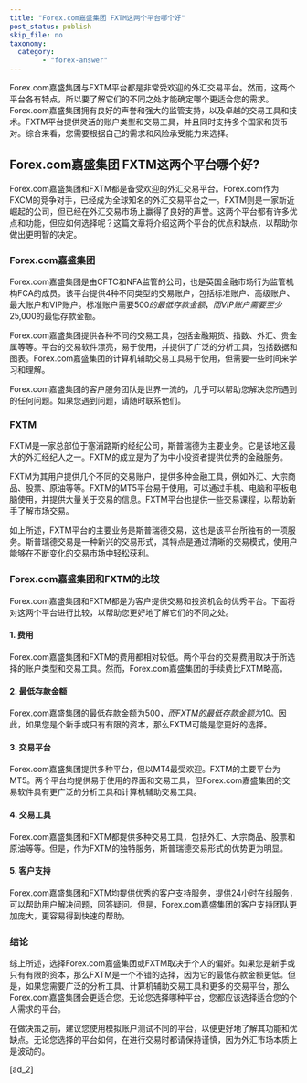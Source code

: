 ```yaml
---
title: "Forex.com嘉盛集团 FXTM这两个平台哪个好"
post_status: publish
skip_file: no
taxonomy:
  category:
        - "forex-answer"
---
```


Forex.com嘉盛集团与FXTM平台都是非常受欢迎的外汇交易平台。然而，这两个平台各有特点，所以要了解它们的不同之处才能确定哪个更适合您的需求。 Forex.com嘉盛集团拥有良好的声誉和强大的监管支持，以及卓越的交易工具和技术。FXTM平台提供灵活的账户类型和交易工具，并且同时支持多个国家和货币对。综合来看，您需要根据自己的需求和风险承受能力来选择。

## Forex.com嘉盛集团 FXTM这两个平台哪个好?

Forex.com嘉盛集团和FXTM都是备受欢迎的外汇交易平台。Forex.com作为FXCM的竞争对手，已经成为全球知名的外汇交易平台之一。FXTM则是一家新近崛起的公司，但已经在外汇交易市场上赢得了良好的声誉。这两个平台都有许多优点和功能，但应如何选择呢？这篇文章将介绍这两个平台的优点和缺点，以帮助你做出更明智的决定。

### Forex.com嘉盛集团

Forex.com嘉盛集团是由CFTC和NFA监管的公司，也是英国金融市场行为监管机构FCA的成员。该平台提供4种不同类型的交易账户，包括标准账户、高级账户、最大账户和VIP账户。标准账户需要$500的最低存款金额，而VIP账户需要至少$25,000的最低存款金额。

Forex.com嘉盛集团提供各种不同的交易工具，包括金融期货、指数、外汇、贵金属等等。平台的交易软件漂亮，易于使用，并提供了广泛的分析工具，包括数据和图表。Forex.com嘉盛集团的计算机辅助交易工具易于使用，但需要一些时间来学习和理解。

Forex.com嘉盛集团的客户服务团队是世界一流的，几乎可以帮助您解决您所遇到的任何问题。如果您遇到问题，请随时联系他们。

### FXTM

FXTM是一家总部位于塞浦路斯的经纪公司，斯普瑞德为主要业务。它是该地区最大的外汇经纪人之一。FXTM的成立是为了为中小投资者提供优秀的金融服务。

FXTM为其用户提供几个不同的交易账户，提供多种金融工具，例如外汇、大宗商品、股票、原油等等。FXTM的MT5平台易于使用，可以通过手机、电脑和平板电脑使用，并提供大量关于交易的信息。FXTM平台也提供一些交易课程，以帮助新手了解市场交易。

如上所述，FXTM平台的主要业务是斯普瑞德交易，这也是该平台所独有的一项服务。斯普瑞德交易是一种新兴的交易形式，其特点是通过清晰的交易模式，使用户能够在不断变化的交易市场中轻松获利。

### Forex.com嘉盛集团和FXTM的比较

Forex.com嘉盛集团和FXTM都是为客户提供交易和投资机会的优秀平台。下面将对这两个平台进行比较，以帮助您更好地了解它们的不同之处。

#### 1\. 费用

Forex.com嘉盛集团和FXTM的费用都相对较低。两个平台的交易费用取决于所选择的账户类型和交易工具。然而，Forex.com嘉盛集团的手续费比FXTM略高。

#### 2\. 最低存款金额

Forex.com嘉盛集团的最低存款金额为$500，而FXTM的最低存款金额为$10。因此，如果您是个新手或只有有限的资本，那么FXTM可能是您更好的选择。

#### 3\. 交易平台

Forex.com嘉盛集团提供多种平台，但以MT4最受欢迎。FXTM的主要平台为MT5。两个平台均提供易于使用的界面和交易工具，但Forex.com嘉盛集团的交易软件具有更广泛的分析工具和计算机辅助交易工具。

#### 4\. 交易工具

Forex.com嘉盛集团和FXTM都提供多种交易工具，包括外汇、大宗商品、股票和原油等等。但是，作为FXTM的独特服务，斯普瑞德交易形式的优势更为明显。

#### 5\. 客户支持

Forex.com嘉盛集团和FXTM均提供优秀的客户支持服务，提供24小时在线服务，可以帮助用户解决问题，回答疑问。但是，Forex.com嘉盛集团的客户支持团队更加庞大，更容易得到快速的帮助。

### 结论

综上所述，选择Forex.com嘉盛集团或FXTM取决于个人的偏好。如果您是新手或只有有限的资本，那么FXTM是一个不错的选择，因为它的最低存款金额更低。但是，如果您需要广泛的分析工具、计算机辅助交易工具和更多的交易平台，那么Forex.com嘉盛集团会更适合您。无论您选择哪种平台，您都应该选择适合您的个人需求的平台。

在做决策之前，建议您使用模拟账户测试不同的平台，以便更好地了解其功能和优缺点。无论您选择的平台如何，在进行交易时都请保持谨慎，因为外汇市场本质上是波动的。

\[ad\_2\]
